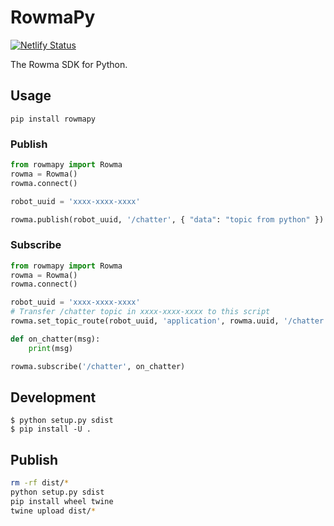 # RowmaPy
[![Netlify Status](https://api.netlify.com/api/v1/badges/3de604a0-ad5f-4d29-abb2-37118c634482/deploy-status)](https://app.netlify.com/sites/condescending-murdock-e43f8e/deploys)

The Rowma SDK for Python.

## Usage
```
pip install rowmapy
```

### Publish
```py
from rowmapy import Rowma
rowma = Rowma()
rowma.connect()

robot_uuid = 'xxxx-xxxx-xxxx'

rowma.publish(robot_uuid, '/chatter', { "data": "topic from python" })
```

### Subscribe
```py
from rowmapy import Rowma
rowma = Rowma()
rowma.connect()

robot_uuid = 'xxxx-xxxx-xxxx'
# Transfer /chatter topic in xxxx-xxxx-xxxx to this script
rowma.set_topic_route(robot_uuid, 'application', rowma.uuid, '/chatter')

def on_chatter(msg):
    print(msg)

rowma.subscribe('/chatter', on_chatter)
```

## Development
```
$ python setup.py sdist
$ pip install -U .
```

## Publish
```bash
rm -rf dist/*
python setup.py sdist
pip install wheel twine
twine upload dist/*
```
